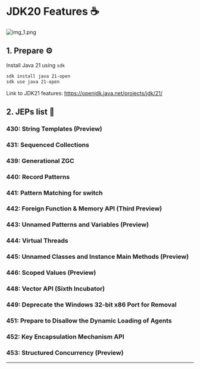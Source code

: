 # JDK20 Features ☕️

![img_1.png](img_1.png)

## 1. Prepare ⚙️

Install Java 21 using `sdk`

```bash
sdk install java 21-open
sdk use java 21-open
```

Link to JDK21 features: https://openjdk.java.net/projects/jdk/21/

## 2. JEPs list 📄

###  430:	String Templates (Preview)
###  431:	Sequenced Collections
###  439:	Generational ZGC
###  440:	Record Patterns
###  441:	Pattern Matching for switch
###  442:	Foreign Function & Memory API (Third Preview)
###  443:	Unnamed Patterns and Variables (Preview)
###  444:	Virtual Threads
###  445:	Unnamed Classes and Instance Main Methods (Preview)
###  446:	Scoped Values (Preview)
###  448:	Vector API (Sixth Incubator)
###  449:	Deprecate the Windows 32-bit x86 Port for Removal
###  451:	Prepare to Disallow the Dynamic Loading of Agents
###  452:	Key Encapsulation Mechanism API
###  453:	Structured Concurrency (Preview)

---
